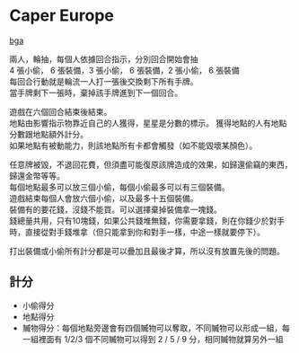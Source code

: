# Caper Europe
[bga](https://boardgamearena.com/gamepanel?game=capereurope)  

兩人，輪抽，每個人依據回合指示，分別回合開始會抽  
4 張小偷， 6 張裝備，3 張小偷， 6 張裝備，2 張小偷， 6 張裝備  
每回合行動就是輪流一人打一張後交換剩下所有手牌。  
當手牌剩下一張時，棄掉該手牌進到下一個回合。  

遊戲在六個回合結束後結束。  
地點由影響指示物靠近自己的人獲得，星星是分數的標示。
獲得地點的人有地點分數跟地點額外計分。  
如果地點有被動能力，則該地點所有卡都會觸發（如不能毀壞某顏色）。  
  
任意牌被毀，不退回花費，但須盡可能復原該牌造成的效果，如歸還偷竊的東西，歸還金幣等等。  
每個地點最多可以放三個小偷，每個小偷最多可以有三個裝備。  
遊戲結束每個人會放六個小偷，以及最多十五個裝備。  
裝備有的要花錢，沒錢不能買。可以選擇棄掉裝備拿一塊錢。  
錢總量共用，只有10塊錢，如果公共錢堆無錢，你需要拿錢，則在你錢少於對手時，直接從對手錢堆拿（但只能拿到你和對手一樣，中途一樣就要停下）。  
  
打出裝備或小偷所有計分都是可以疊加且最後才算，所以沒有放置先後的問題。  
## 計分
- 小偷得分
- 地點得分
- 贓物得分：每個地點旁邊會有四個贓物可以奪取，不同贓物可以形成一組，每一組裡面有 1/2/3 個不同贓物可以得到 2 / 5 / 9 分，相同贓物就算另外一組